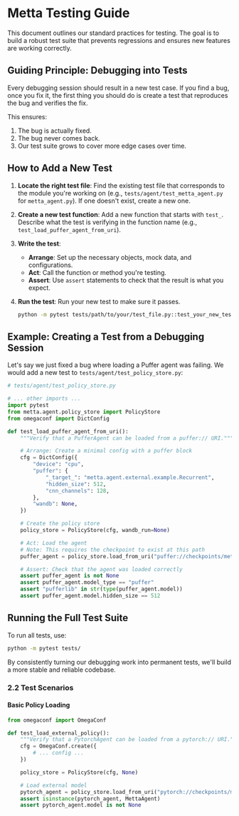 # Metta Testing Guide

This document outlines our standard practices for testing. The goal is to build a robust test suite that prevents regressions and ensures new features are working correctly.

## Guiding Principle: Debugging into Tests

Every debugging session should result in a new test case. If you find a bug, once you fix it, the first thing you should do is create a test that reproduces the bug and verifies the fix.

This ensures:
1. The bug is actually fixed.
2. The bug never comes back.
3. Our test suite grows to cover more edge cases over time.

## How to Add a New Test

1. **Locate the right test file**: Find the existing test file that corresponds to the module you're working on (e.g., `tests/agent/test_metta_agent.py` for `metta_agent.py`). If one doesn't exist, create a new one.

2. **Create a new test function**: Add a new function that starts with `test_`. Describe what the test is verifying in the function name (e.g., `test_load_puffer_agent_from_uri`).

3. **Write the test**:
   - **Arrange**: Set up the necessary objects, mock data, and configurations.
   - **Act**: Call the function or method you're testing.
   - **Assert**: Use `assert` statements to check that the result is what you expect.

4. **Run the test**: Run your new test to make sure it passes.
   ```bash
   python -m pytest tests/path/to/your/test_file.py::test_your_new_test
   ```

## Example: Creating a Test from a Debugging Session

Let's say we just fixed a bug where loading a Puffer agent was failing. We would add a new test to `tests/agent/test_policy_store.py`:

```python
# tests/agent/test_policy_store.py

# ... other imports ...
import pytest
from metta.agent.policy_store import PolicyStore
from omegaconf import DictConfig

def test_load_puffer_agent_from_uri():
    """Verify that a PufferAgent can be loaded from a puffer:// URI."""

    # Arrange: Create a minimal config with a puffer block
    cfg = DictConfig({
        "device": "cpu",
        "puffer": {
            "_target_": "metta.agent.external.example.Recurrent",
            "hidden_size": 512,
            "cnn_channels": 128,
        },
        "wandb": None,
    })

    # Create the policy store
    policy_store = PolicyStore(cfg, wandb_run=None)

    # Act: Load the agent
    # Note: This requires the checkpoint to exist at this path
    puffer_agent = policy_store.load_from_uri("puffer://checkpoints/metta-new/metta.pt")

    # Assert: Check that the agent was loaded correctly
    assert puffer_agent is not None
    assert puffer_agent.model_type == "puffer"
    assert "pufferlib" in str(type(puffer_agent.model))
    assert puffer_agent.model.hidden_size == 512
```

## Running the Full Test Suite

To run all tests, use:
```bash
python -m pytest tests/
```

By consistently turning our debugging work into permanent tests, we'll build a more stable and reliable codebase.

### 2.2 Test Scenarios

#### Basic Policy Loading
```python
from omegaconf import OmegaConf

def test_load_external_policy():
    """Verify that a PytorchAgent can be loaded from a pytorch:// URI."""
    cfg = OmegaConf.create({
        # ... config ...
    })

    policy_store = PolicyStore(cfg, None)

    # Load external model
    pytorch_agent = policy_store.load_from_uri("pytorch://checkpoints/metta-new/metta.pt")
    assert isinstance(pytorch_agent, MettaAgent)
    assert pytorch_agent.model is not None
```
